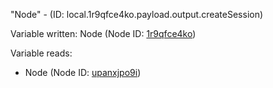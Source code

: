 "Node" - (ID: local.1r9qfce4ko.payload.output.createSession)

Variable written:
Node (Node ID: [1r9qfce4ko](../nodes/1r9qfce4ko.md))

Variable reads:
* Node (Node ID: [upanxjpo9i](../nodes/upanxjpo9i.md))
